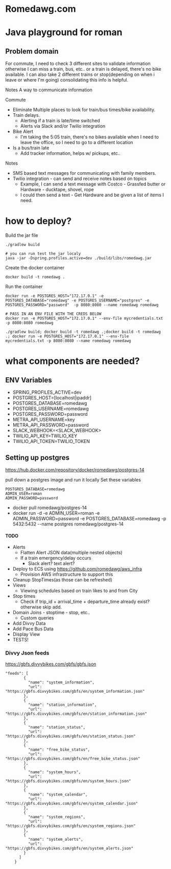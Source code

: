 # Romedawg.com

# Java playground for roman

## Problem domain
 For commute, I need to check 3 different sites to validate information 
otherwise I can miss a train, bus, etc..  or a train is delayed, there's no bike available. 
I can also take 2 different trains or stop(depending on when i leave or where I'm going) consolidating this info is helpful.

Notes
A way to communicate information


Commute
 - Eliminate Multiple places to look for train/bus times/bike availability.
 - Train delays.
   - Alerting if a train is late/time switched
   - Alerts via Slack and/or Twilio integration
 - Bike Alert
   - I'm taking the 5:05 train, there's no bikes available when I need to leave the office, so I need to go to a different location
 - Is a bus/train late
   - Add tracker information, helps w/ pickups, etc..

Notes
 - SMS based text messages for communicating with family members.
 - Twilio integration -  can send and receive notes based on topics
   - Example, I can send a text message with Costco - Grassfed butter or Hardware - ducktape, shovel, rope
   - I could then send a text - Get Hardware and be given a list of items I need.
   

# how to deploy?
Build the jar file
```
./gradlew build

# you can run test the jar localy
java -jar -Dspring.profiles.active=dev ./build/libs/romedawg.jar

```

Create the docker container
```
docker build -t romedawg .
```

Run the container
```
docker run -e POSTGRES_HOST="172.17.0.1" -e POSTGRES_DATABASE="romedawg" -e POSTGRES_USERNAME="postgres" -e POSTGRES_PASSWORD="password"  -p 8080:8080 --name romedawg romedawg

# PASS IN AN ENV FILE WITH THE CREDS BELOW
docker run -e POSTGRES_HOST="172.17.0.1" --env-file mycredentials.txt -p 8080:8080 romedawg

./gradlew build; docker build -t romedawg .;docker build -t romedawg .; docker run -e POSTGRES_HOST="172.17.0.1" --env-file mycredentials.txt -p 8080:8080 --name romedawg romedawg
```

# what components are needed?

## ENV Variables
- SPRING_PROFILES_ACTIVE=dev
- POSTGRES_HOST=[localhost|ipaddr]
- POSTGRES_DATABASE=romedawg 
- POSTGRES_USERNAME=romedawg 
- POSTGRES_PASSWORD=password 
- METRA_API_USERNAME=key 
- METRA_API_PASSWORD=password
- SLACK_WEBHOOK=<SLACK_WEBHOOK>
- TWILIO_API_KEY=TWILIO_KEY
- TWILIO_API_TOKEN=TWILIO_TOKEN


## Setting up postgres
https://hub.docker.com/repository/docker/romedawg/postgres-14

pull down a postgres image and run it locally
Set these variables
```
POSTGRES_DATABASE=romedawg 
ADMIN_USER=roman
ADMIN_PASSWORD=password
```
 - docker pull romedawg/postgres-14
 - docker run -d -e ADMIN_USER=roman -e ADMIN_PASSWORD=password -e POSTGRES_DATABASE=romedawg -p 5432:5432 --name postgres romedawg/postgres-14


#### TODO
- Alerts
    - Flatten Alert JSON data(multiple nested objects)
    - If a train emergency/delay occurs
      - Slack alert? text alert?
- Deploy to ECS using https://github.com/romedawg/aws_infra
  - Provision AWS infrastructure to support this
- Cleanup StopTimes(as those can be refreshed)
- Views
    - Viewing schedules based on train likes to and from City
- Stop times
   - Check if trip_id + arrival_time + departure_time already exist? otherwise skip add.
- Domain Joins - stoptime - stop, etc..
  - Custom queries
- Add Divvy Data
- Add Pace Bus Data
- Display View
- TESTS!

### Divvy Json feeds
https://gbfs.divvybikes.com/gbfs/gbfs.json
```
"feeds": [
        {
          "name": "system_information",
          "url": "https://gbfs.divvybikes.com/gbfs/en/system_information.json"
        },
        {
          "name": "station_information",
          "url": "https://gbfs.divvybikes.com/gbfs/en/station_information.json"
        },
        {
          "name": "station_status",
          "url": "https://gbfs.divvybikes.com/gbfs/en/station_status.json"
        },
        {
          "name": "free_bike_status",
          "url": "https://gbfs.divvybikes.com/gbfs/en/free_bike_status.json"
        },
        {
          "name": "system_hours",
          "url": "https://gbfs.divvybikes.com/gbfs/en/system_hours.json"
        },
        {
          "name": "system_calendar",
          "url": "https://gbfs.divvybikes.com/gbfs/en/system_calendar.json"
        },
        {
          "name": "system_regions",
          "url": "https://gbfs.divvybikes.com/gbfs/en/system_regions.json"
        },
        {
          "name": "system_alerts",
          "url": "https://gbfs.divvybikes.com/gbfs/en/system_alerts.json"
        }
      ]
    }
```